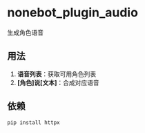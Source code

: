 # nonebot_plugin_audio

生成角色语音

## 用法

1. **语音列表**：获取可用角色列表
2. **[角色]说[文本]**：合成对应语音

## 依赖

```shell
pip install httpx
```

